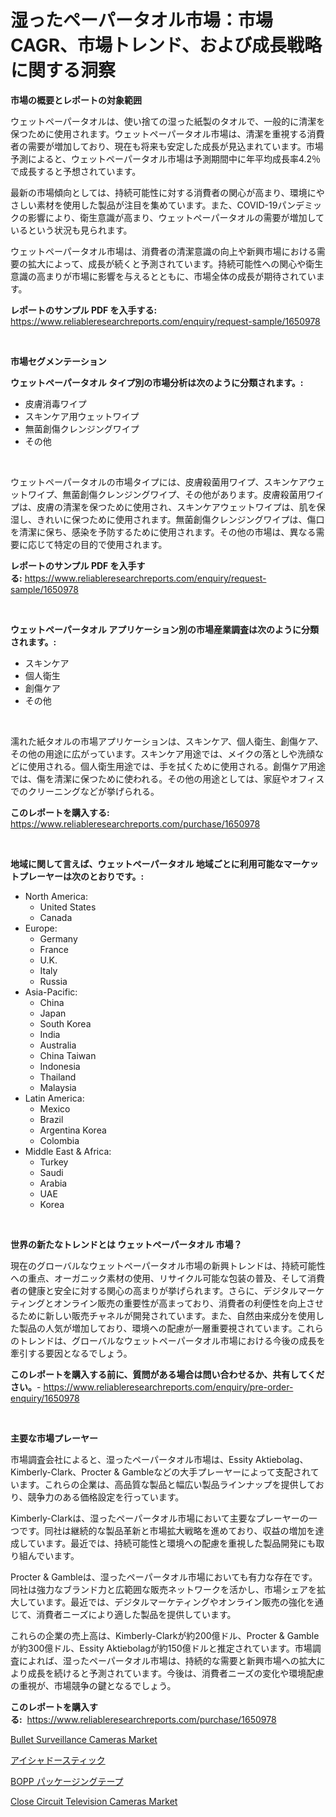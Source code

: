 <p><h1>湿ったペーパータオル市場：市場CAGR、市場トレンド、および成長戦略に関する洞察</h1></p><p><strong>市場の概要とレポートの対象範囲</strong></p>
<p><p>ウェットペーパータオルは、使い捨ての湿った紙製のタオルで、一般的に清潔を保つために使用されます。ウェットペーパータオル市場は、清潔を重視する消費者の需要が増加しており、現在も将来も安定した成長が見込まれています。市場予測によると、ウェットペーパータオル市場は予測期間中に年平均成長率4.2％で成長すると予想されています。</p><p>最新の市場傾向としては、持続可能性に対する消費者の関心が高まり、環境にやさしい素材を使用した製品が注目を集めています。また、COVID-19パンデミックの影響により、衛生意識が高まり、ウェットペーパータオルの需要が増加しているという状況も見られます。</p><p>ウェットペーパータオル市場は、消費者の清潔意識の向上や新興市場における需要の拡大によって、成長が続くと予測されています。持続可能性への関心や衛生意識の高まりが市場に影響を与えるとともに、市場全体の成長が期待されています。</p></p>
<p><strong>レポートのサンプル PDF を入手する:</strong> <a href="https://www.reliableresearchreports.com/enquiry/request-sample/1650978">https://www.reliableresearchreports.com/enquiry/request-sample/1650978</a></p>
<p>&nbsp;</p>
<p><strong>市場セグメンテーション</strong></p>
<p><strong>ウェットペーパータオル タイプ別の市場分析は次のように分類されます。:</strong></p>
<p><ul><li>皮膚消毒ワイプ</li><li>スキンケア用ウェットワイプ</li><li>無菌創傷クレンジングワイプ</li><li>その他</li></ul></p>
<p>&nbsp;</p>
<p><p>ウェットペーパータオルの市場タイプには、皮膚殺菌用ワイプ、スキンケアウェットワイプ、無菌創傷クレンジングワイプ、その他があります。皮膚殺菌用ワイプは、皮膚の清潔を保つために使用され、スキンケアウェットワイプは、肌を保湿し、きれいに保つために使用されます。無菌創傷クレンジングワイプは、傷口を清潔に保ち、感染を予防するために使用されます。その他の市場は、異なる需要に応じて特定の目的で使用されます。</p></p>
<p><strong>レポートのサンプル PDF を入手する:</strong>&nbsp;<a href="https://www.reliableresearchreports.com/enquiry/request-sample/1650978">https://www.reliableresearchreports.com/enquiry/request-sample/1650978</a></p>
<p>&nbsp;</p>
<p><strong> ウェットペーパータオル アプリケーション別の市場産業調査は次のように分類されます。:</strong></p>
<p><ul><li>スキンケア</li><li>個人衛生</li><li>創傷ケア</li><li>その他</li></ul></p>
<p>&nbsp;</p>
<p><p>濡れた紙タオルの市場アプリケーションは、スキンケア、個人衛生、創傷ケア、その他の用途に広がっています。スキンケア用途では、メイクの落としや洗顔などに使用される。個人衛生用途では、手を拭くために使用される。創傷ケア用途では、傷を清潔に保つために使われる。その他の用途としては、家庭やオフィスでのクリーニングなどが挙げられる。</p></p>
<p><strong>このレポートを購入する:</strong>&nbsp; <a href="https://www.reliableresearchreports.com/purchase/1650978">https://www.reliableresearchreports.com/purchase/1650978</a></p>
<p>&nbsp;</p>
<p><strong>地域に関して言えば、ウェットペーパータオル 地域ごとに利用可能なマーケットプレーヤーは次のとおりです。:</strong></p>
<p><ul>
    <li>
        North America:
        <ul>
            <li>United States</li>
            <li>Canada</li>
        </ul>
    </li>
    <li>
        Europe:
        <ul>
            <li>Germany</li>
            <li>France</li>
            <li>U.K.</li>
            <li>Italy</li>
            <li>Russia</li>
        </ul>
    </li>
    <li>
        Asia-Pacific:
        <ul>
            <li>China</li>
            <li>Japan</li>
            <li>South Korea</li>
            <li>India</li>
            <li>Australia</li>
            <li>China Taiwan</li>
            <li>Indonesia</li>
            <li>Thailand</li>
            <li>Malaysia</li>
        </ul>
    </li>
    <li>
        Latin America:
        <ul>
            <li>Mexico</li>
            <li>Brazil</li>
            <li>Argentina Korea</li>
            <li>Colombia</li>
        </ul>
    </li>
    <li>
        Middle East & Africa:
        <ul>
            <li>Turkey</li>
            <li>Saudi</li>
            <li>Arabia</li>
            <li>UAE</li>
            <li>Korea</li>
        </ul>
    </li>
    </ul></p>
<p>&nbsp;</p>
<p><strong>世界の新たなトレンドとは ウェットペーパータオル 市場？</strong></p>
<p><p>現在のグローバルなウェットペーパータオル市場の新興トレンドは、持続可能性への重点、オーガニック素材の使用、リサイクル可能な包装の普及、そして消費者の健康と安全に対する関心の高まりが挙げられます。さらに、デジタルマーケティングとオンライン販売の重要性が高まっており、消費者の利便性を向上させるために新しい販売チャネルが開発されています。また、自然由来成分を使用した製品の人気が増加しており、環境への配慮が一層重要視されています。これらのトレンドは、グローバルなウェットペーパータオル市場における今後の成長を牽引する要因となるでしょう。</p></p>
<p><strong>このレポートを購入する前に、質問がある場合は問い合わせるか、共有してください。</strong>- <a href="https://www.reliableresearchreports.com/enquiry/pre-order-enquiry/1650978">https://www.reliableresearchreports.com/enquiry/pre-order-enquiry/1650978</a></p>
<p>&nbsp;</p>
<p><strong>主要な市場プレーヤー</strong></p>
<p><p>市場調査会社によると、湿ったペーパータオル市場は、Essity Aktiebolag、Kimberly-Clark、Procter & Gambleなどの大手プレーヤーによって支配されています。これらの企業は、高品質な製品と幅広い製品ラインナップを提供しており、競争力のある価格設定を行っています。</p><p>Kimberly-Clarkは、湿ったペーパータオル市場において主要なプレーヤーの一つです。同社は継続的な製品革新と市場拡大戦略を進めており、収益の増加を達成しています。最近では、持続可能性と環境への配慮を重視した製品開発にも取り組んでいます。</p><p>Procter & Gambleは、湿ったペーパータオル市場においても有力な存在です。同社は強力なブランド力と広範囲な販売ネットワークを活かし、市場シェアを拡大しています。最近では、デジタルマーケティングやオンライン販売の強化を通じて、消費者ニーズにより適した製品を提供しています。</p><p>これらの企業の売上高は、Kimberly-Clarkが約200億ドル、Procter & Gambleが約300億ドル、Essity Aktiebolagが約150億ドルと推定されています。市場調査によれば、湿ったペーパータオル市場は、持続的な需要と新興市場への拡大により成長を続けると予測されています。今後は、消費者ニーズの変化や環境配慮の重視が、市場競争の鍵となるでしょう。</p></p>
<p><strong>このレポートを購入する:</strong>&nbsp;&nbsp;<a href="https://www.reliableresearchreports.com/purchase/1650978">https://www.reliableresearchreports.com/purchase/1650978</a></p>
<p><p><a href="https://github.com/provorikovar/Market-Research-Report-List-3/blob/main/bullet-surveillance-cameras-market.md">Bullet Surveillance Cameras Market</a></p><p><a href="https://github.com/EstaSprer20231/Market-Research-Report-List-1/blob/main/253594910245.md">アイシャドースティック</a></p><p><a href="https://github.com/vlcostes/Market-Research-Report-List-1/blob/main/737105210244.md">BOPP パッケージングテープ</a></p><p><a href="https://github.com/angelajermaine/Market-Research-Report-List-2/blob/main/close-circuit-television-cameras-market.md">Close Circuit Television Cameras Market</a></p></p>